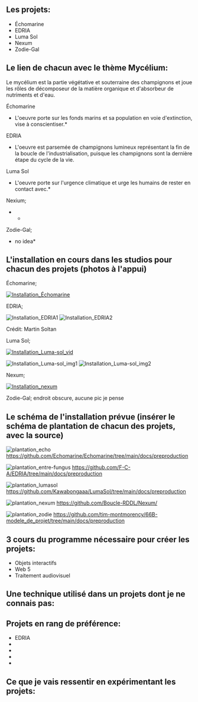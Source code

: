 ## Les projets:
* Échomarine
* EDRIA 
* Luma Sol 
* Nexum  
* Zodie-Gal

## Le lien de chacun avec le thème Mycélium:
Le mycélium est la partie végétative et souterraine des champignons et joue les rôles de décomposeur de la matière organique et d'absorbeur de nutriments et d'eau.

Échomarine
* L'oeuvre porte sur les fonds marins et sa population en voie d'extinction, vise à conscientiser.*

EDRIA
* L'oeuvre est parsemée de champignons lumineux représentant la fin de la boucle de l'industrialisation, puisque les champignons sont la dernière étape du cycle de la vie. 

Luma Sol 
* L'oeuvre porte sur l'urgence climatique et urge les humains de rester en contact avec.*

Nexium; 
* *

Zodie-Gal; 
* no idea*

## L'installation en cours dans les studios pour chacun des projets (photos à l'appui)

Échomarine; 

[![Installation_Échomarine](https://i9.ytimg.com/vi/J3RE-UOXL6w/mq2.jpg?sqp=CKijraAG-oaymwEmCMACELQB8quKqQMa8AEB-AH-CYAC0AWKAgwIABABGF0gXShdMA8=&rs=AOn4CLDMkHLuW57iiA-lHdzt8FX16In-Rg)](http://www.youtube.com/watch?v=J3RE-UOXL6w)


EDRIA;  

![Installation_EDRIA1](médias/20230224_installation.png)
![Installation_EDRIA2](médias/20230224_poteau_central.png)

Crédit: Martin Soltan

Luma Sol; 

[![Installation_Luma-sol_vid](https://i9.ytimg.com/vi/Ot-g9M8m8JM/mq2.jpg?sqp=CKijraAG-oaymwEoCMACELQB8quKqQMcGADwAQH4AbYIgAKAD4oCDAgAEAEYZSBYKEswDw==&rs=AOn4CLDaOEwog_txx0yJ2zo2nPThM0u6gw
)](http://www.youtube.com/watch?v=Ot-g9M8m8JM)

![Installation_Luma-sol_img1](médias/20230224_dynamo.png)
![Installation_Luma-sol_img2](médias/20230224_installation_luma-sol.png)


Nexum; 

[![Installation_nexum](https://i9.ytimg.com/vi/pxkVXRrlY-Q/mq2.jpg?sqp=CKijraAG-oaymwEmCMACELQB8quKqQMa8AEB-AH-CYAC0AWKAgwIABABGBMgKyh_MA8=&rs=AOn4CLCQoBSb3P3hKo6F3cK75_iVEgi2MQ)](http://www.youtube.com/watch?v=pxkVXRrlY-Q)

Zodie-Gal; endroit obscure, aucune pic je pense

## Le schéma de l'installation prévue (insérer le schéma de plantation de chacun des projets, avec la source)
![plantation_echo](https://user-images.githubusercontent.com/90852900/216374037-8080de26-ad2f-4eeb-83c4-d4192a348956.png)
https://github.com/Echomarine/Echomarine/tree/main/docs/preproduction

![plantation_entre-fungus](https://github.com/F-C-A/EDRIA/blob/main/docs/preproduction/medias/plan_direction_capteur.png)
https://github.com/F-C-A/EDRIA/tree/main/docs/preproduction

![plantation_lumasol](https://user-images.githubusercontent.com/78884924/216162243-62f71502-2c40-4cc7-b42d-831b07b1f35d.png)
https://github.com/Kawabongaaa/LumaSol/tree/main/docs/preproduction

![plantation_nexum](https://github.com/Boucle-RDDL/Nexum/blob/main/docs/preproduction/medias/Passe_lumiere.png)
https://github.com/Boucle-RDDL/Nexum/

![plantation_zodie](https://github.com/tim-montmorency/66B-modele_de_projet/blob/main/docs/preproduction/medias/o3_plantation.svg)
https://github.com/tim-montmorency/66B-modele_de_projet/tree/main/docs/preproduction

## 3 cours du programme nécessaire pour créer les projets:
* Objets interactifs
* Web 5
* Traitement audiovisuel

## Une technique utilisé dans un projets dont je ne connais pas:

## Projets en rang de préférence:
* EDRIA
*
*
*
*

## Ce que je vais ressentir en expérimentant les projets:
